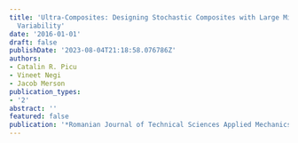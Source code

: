 ```yaml
---
title: 'Ultra-Composites: Designing Stochastic Composites with Large Microstructural
  Variability'
date: '2016-01-01'
draft: false
publishDate: '2023-08-04T21:18:58.076786Z'
authors:
- Catalin R. Picu
- Vineet Negi
- Jacob Merson
publication_types:
- '2'
abstract: ''
featured: false
publication: '*Romanian Journal of Technical Sciences Applied Mechanics*'
---
```



